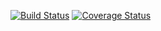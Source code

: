 [![Build Status](https://travis-ci.org/CodingInfinity/Benchmark-Management-Server.svg?branch=master)](https://travis-ci.org/CodingInfinity/Benchmark-Management-Server)
[![Coverage Status](https://coveralls.io/repos/github/CodingInfinity/Benchmark-Management-Server/badge.svg?branch=master)](https://coveralls.io/github/CodingInfinity/Benchmark-Management-Server?branch=master)